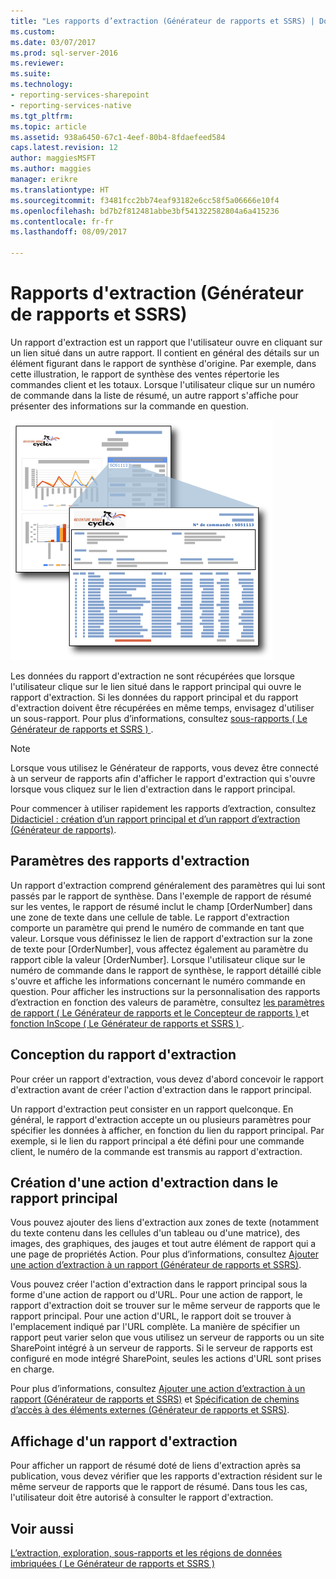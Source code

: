 ```yaml
---
title: "Les rapports d’extraction (Générateur de rapports et SSRS) | Documents Microsoft"
ms.custom: 
ms.date: 03/07/2017
ms.prod: sql-server-2016
ms.reviewer: 
ms.suite: 
ms.technology:
- reporting-services-sharepoint
- reporting-services-native
ms.tgt_pltfrm: 
ms.topic: article
ms.assetid: 938a6450-67c1-4eef-80b4-8fdaefeed584
caps.latest.revision: 12
author: maggiesMSFT
ms.author: maggies
manager: erikre
ms.translationtype: HT
ms.sourcegitcommit: f3481fcc2bb74eaf93182e6cc58f5a06666e10f4
ms.openlocfilehash: bd7b2f812481abbe3bf541322582804a6a415236
ms.contentlocale: fr-fr
ms.lasthandoff: 08/09/2017

---
```

# <a name="drillthrough-reports-report-builder-and-ssrs"></a>Rapports d'extraction (Générateur de rapports et SSRS)
  Un rapport d'extraction est un rapport que l'utilisateur ouvre en cliquant sur un lien situé dans un autre rapport. Il contient en général des détails sur un élément figurant dans le rapport de synthèse d'origine. Par exemple, dans cette illustration, le rapport de synthèse des ventes répertorie les commandes client et les totaux. Lorsque l'utilisateur clique sur un numéro de commande dans la liste de résumé, un autre rapport s'affiche pour présenter des informations sur la commande en question.  
  
 ![rs_DrillThru](../../reporting-services/report-design/media/rs-drillthru.gif "rs_DrillThru")  
  
 Les données du rapport d'extraction ne sont récupérées que lorsque l'utilisateur clique sur le lien situé dans le rapport principal qui ouvre le rapport d'extraction. Si les données du rapport principal et du rapport d'extraction doivent être récupérées en même temps, envisagez d'utiliser un sous-rapport. Pour plus d’informations, consultez [sous-rapports &#40; Le Générateur de rapports et SSRS &#41; ](../../reporting-services/report-design/subreports-report-builder-and-ssrs.md).  
  
> [!NOTE]  
>  Lorsque vous utilisez le Générateur de rapports, vous devez être connecté à un serveur de rapports afin d'afficher le rapport d'extraction qui s'ouvre lorsque vous cliquez sur le lien d'extraction dans le rapport principal.  
  
 Pour commencer à utiliser rapidement les rapports d’extraction, consultez [Didacticiel : création d’un rapport principal et d’un rapport d’extraction &#40;Générateur de rapports&#41;](../../reporting-services/tutorial-creating-drillthrough-and-main-reports-report-builder.md). 
   
## <a name="parameters-in-drillthrough-reports"></a>Paramètres des rapports d'extraction  
 Un rapport d'extraction comprend généralement des paramètres qui lui sont passés par le rapport de synthèse. Dans l'exemple de rapport de résumé sur les ventes, le rapport de résumé inclut le champ [OrderNumber] dans une zone de texte dans une cellule de table. Le rapport d'extraction comporte un paramètre qui prend le numéro de commande en tant que valeur. Lorsque vous définissez le lien de rapport d'extraction sur la zone de texte pour [OrderNumber], vous affectez également au paramètre du rapport cible la valeur [OrderNumber]. Lorsque l'utilisateur clique sur le numéro de commande dans le rapport de synthèse, le rapport détaillé cible s'ouvre et affiche les informations concernant le numéro commande en question. Pour afficher les instructions sur la personnalisation des rapports d’extraction en fonction des valeurs de paramètre, consultez [les paramètres de rapport &#40; Le Générateur de rapports et le Concepteur de rapports &#41; ](../../reporting-services/report-design/report-parameters-report-builder-and-report-designer.md) et [fonction InScope &#40; Le Générateur de rapports et SSRS &#41; ](../../reporting-services/report-design/report-builder-functions-inscope-function.md).  
  
## <a name="designing-the-drillthrough-report"></a>Conception du rapport d'extraction  
 Pour créer un rapport d'extraction, vous devez d'abord concevoir le rapport d'extraction avant de créer l'action d'extraction dans le rapport principal.  
  
 Un rapport d'extraction peut consister en un rapport quelconque. En général, le rapport d'extraction accepte un ou plusieurs paramètres pour spécifier les données à afficher, en fonction du lien du rapport principal. Par exemple, si le lien du rapport principal a été défini pour une commande client, le numéro de la commande est transmis au rapport d'extraction.  
  
## <a name="creating-a-drillthrough-action-in-the-main-report"></a>Création d'une action d'extraction dans le rapport principal  
 Vous pouvez ajouter des liens d'extraction aux zones de texte (notamment du texte contenu dans les cellules d'un tableau ou d'une matrice), des images, des graphiques, des jauges et tout autre élément de rapport qui a une page de propriétés Action. Pour plus d’informations, consultez [Ajouter une action d’extraction à un rapport &#40;Générateur de rapports et SSRS&#41;](../../reporting-services/report-design/add-a-drillthrough-action-on-a-report-report-builder-and-ssrs.md).  
  
 Vous pouvez créer l'action d'extraction dans le rapport principal sous la forme d'une action de rapport ou d'URL. Pour une action de rapport, le rapport d'extraction doit se trouver sur le même serveur de rapports que le rapport principal. Pour une action d'URL, le rapport doit se trouver à l'emplacement indiqué par l'URL complète. La manière de spécifier un rapport peut varier selon que vous utilisez un serveur de rapports ou un site SharePoint intégré à un serveur de rapports. Si le serveur de rapports est configuré en mode intégré SharePoint, seules les actions d'URL sont prises en charge.  
  
 Pour plus d’informations, consultez [Ajouter une action d’extraction à un rapport &#40;Générateur de rapports et SSRS&#41;](../../reporting-services/report-design/add-a-drillthrough-action-on-a-report-report-builder-and-ssrs.md) et [Spécification de chemins d’accès à des éléments externes &#40;Générateur de rapports et SSRS&#41;](../../reporting-services/report-design/specifying-paths-to-external-items-report-builder-and-ssrs.md).  
  
## <a name="viewing-a-drillthrough-report"></a>Affichage d'un rapport d'extraction  
 Pour afficher un rapport de résumé doté de liens d'extraction après sa publication, vous devez vérifier que les rapports d'extraction résident sur le même serveur de rapports que le rapport de résumé. Dans tous les cas, l'utilisateur doit être autorisé à consulter le rapport d'extraction.  
  
## <a name="see-also"></a>Voir aussi  
 [L’extraction, exploration, sous-rapports et les régions de données imbriquées &#40; Le Générateur de rapports et SSRS &#41;](../../reporting-services/report-design/drillthrough-drilldown-subreports-and-nested-data-regions.md)  
  
  
